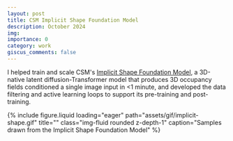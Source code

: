 ```yaml
---
layout: post
title: CSM Implicit Shape Foundation Model
description: October 2024
img:
importance: 0
category: work
giscus_comments: false
---
```


I helped train and scale CSM's [Implicit Shape Foundation Model](https://x.com/CSM_ai/status/1852131242075910503), a 3D-native latent diffusion-Transformer model that produces 3D occupancy fields conditioned a single image input in <1 minute, and developed the data filtering and active learning loops to support its pre-training and post-training.

<div class="row">
    <div class="col-sm mt-3 mt-md-0">
        {% include figure.liquid loading="eager" path="assets/gif/implicit-shape.gif" title="" class="img-fluid rounded z-depth-1" caption="Samples drawn from the Implicit Shape Foundation Model" %}
    </div>
</div>
